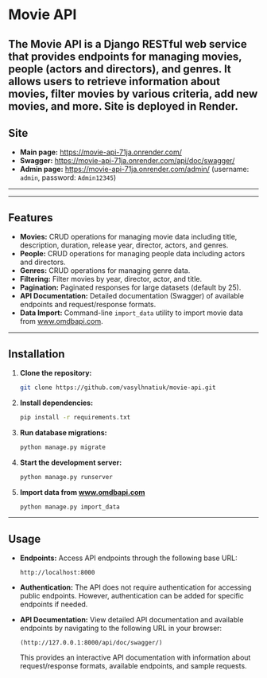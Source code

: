 # Movie API


The Movie API is a Django RESTful web service that provides endpoints for managing movies, people (actors and directors), and genres. It allows users to retrieve information about movies, filter movies by various criteria, add new movies, and more. Site is deployed in Render.
---

## Site

- **Main page:** https://movie-api-71ja.onrender.com/
- **Swagger:** https://movie-api-71ja.onrender.com/api/doc/swagger/
- **Admin page:** https://movie-api-71ja.onrender.com/admin/ (username: `admin`, password: `Admin12345`)

---
---

## Features

- **Movies:** CRUD operations for managing movie data including title, description, duration, release year, director, actors, and genres.
- **People:** CRUD operations for managing people data including actors and directors.
- **Genres:** CRUD operations for managing genre data.
- **Filtering:** Filter movies by year, director, actor, and title.
- **Pagination:** Paginated responses for large datasets (default by 25).
- **API Documentation:** Detailed documentation (Swagger) of available endpoints and request/response formats.
- **Data Import:** Command-line `import_data` utility to import movie data from www.omdbapi.com.

---

## Installation

1. **Clone the repository:**

    ```bash
    git clone https://github.com/vasylhnatiuk/movie-api.git
    ```

2. **Install dependencies:**

    ```bash
    pip install -r requirements.txt
    ```

3. **Run database migrations:**

    ```bash
    python manage.py migrate
    ```

4. **Start the development server:**

    ```bash
    python manage.py runserver
    ```
5. **Import data from www.omdbapi.com**

    ```bash
    python manage.py import_data
    ```
---

## Usage

- **Endpoints:** Access API endpoints through the following base URL:

    ```
    http://localhost:8000
    ```

- **Authentication:** The API does not require authentication for accessing public endpoints. However, authentication can be added for specific endpoints if needed.

- **API Documentation:** View detailed API documentation and available endpoints by navigating to the following URL in your browser:

    ```
    (http://127.0.0.1:8000/api/doc/swagger/)
    ```

    This provides an interactive API documentation with information about request/response formats, available endpoints, and sample requests.


